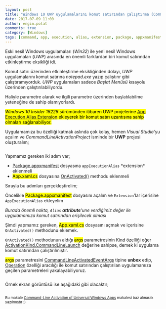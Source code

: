 ```yaml
---
layout: post
title: "Windows 10 UWP uygulamalarını komut satırından çalıştırma (Command Line Activation)"
date: 2017-07-09 11:00
author: engin.polat
comments: true
category: [Windows]
tags: [command, app, execution, alias, extension, package, appxmanifest, onactivated, method, activationkind, commandlineactivatedeventargs, operation, ]
---
```

Eski nesil Windows uygulamaları (*Win32*) ile yeni nesil Windows uygulamaları (*UWP*) arasında en önemli farklardan biri komut satırından etkinleştirme eksikliği idi.

Komut satırı üzerinden etkinleştirme eksikliğinden dolayı, *UWP* uygulamalarını komut satırına *notepad.exe* yazıp çalıştırır gibi çalıştıramıyorduk. *UWP* uygulamaları sadece *Başlat Menüsü* kısayolu üzerinden çalıştırılabiliyordu.

Haliyle parametre alarak ve ilgili parametre üzerinden başlatılabilme yeteneğine de sahip olamıyorlardı.

<mark><em>Windows 10 Insider 16226</em> sürümünden itibaren UWP projelerine <a href="https://docs.microsoft.com/en-us/windows/uwp/porting/desktop-to-uwp-extensions" target="_blank">App Execution Alias Extension</a> ekleyerek bir komut satırı uzantısına sahip olmaları sağlanabiliyor.</mark>

Uygulamamıza bu özelliği katmak aslında çok kolay, hemen *Visual Studio*'yu açalım ve *CommandLineActivationProject* isminde bir **UWP** projesi oluşturalım;

<img class="lazy img-responsive" data-src="/assets/uploads/2017/07/commandlineactivation-0.png" />

Yapmamız gereken iki adım var;

<ul>
<li><a href="https://docs.microsoft.com/en-us/uwp/schemas/appxpackage/uapmanifestschema/schema-root" target="_blank">Package.appxmanifest</a> dosyasına <code>appExecutionAlias</code> *extension* eklenmeli</li>
<li><mark>App.xaml.cs</mark> dosyasına <a href="https://docs.microsoft.com/uwp/api/windows.ui.xaml.application#Windows_UI_Xaml_Application_OnActivated_Windows_ApplicationModel_Activation_IActivatedEventArgs_" target="_blank">OnActivated()</a> methodu eklenmeli</li>
</ul>

Sırayla bu adımları gerçekleştirelim;

Öncelikle <mark>Package.appxmanifest</mark> dosyasını açalım ve <code>Extension</code>'lar içerisine <code>AppExecutionAlias</code> ekleyelim

*Burada önemli nokta, <code>Alias</code> **attribute**'une verdiğimiz değer ile uygulamamıza komut satırından erişilecek olması*

<script src="https://gist.github.com/polatengin/c1ad7854c1db74988f7b06c8345b0cf3.js?file=Package.appxmanifest"></script>

Şimdi yapmamız gereken, <mark>App.xaml.cs</mark> dosyasını açmak ve içerisine <code>OnActivated()</code> methodunu eklemek.

<script src="https://gist.github.com/polatengin/c1ad7854c1db74988f7b06c8345b0cf3.js?file=App.xaml.cs"></script>

<code>OnActivated()</code> methodunun aldığı <mark>args</mark> parametresinin <a href="https://docs.microsoft.com/uwp/api/Windows.ApplicationModel.Activation.IActivatedEventArgs#Windows_ApplicationModel_Activation_IActivatedEventArgs_Kind">Kind</a> özelliği eğer <a href="https://docs.microsoft.com/uwp/api/windows.applicationmodel.activation.commandlineactivatedeventargs">ActivationKind.CommandLineLaunch</a> değerine sahipse, demek ki uygulama komut satırından çalıştırılmıştır.

<mark>args</mark> parametresini <a href="https://docs.microsoft.com/uwp/api/windows.applicationmodel.activation.commandlineactivatedeventargs" target="_blank">CommandLineActivatedEventArgs</a> tipine **unbox** edip, <a href="https://docs.microsoft.com/uwp/api/windows.applicationmodel.activation.commandlineactivatedeventargs#Windows_ApplicationModel_Activation_CommandLineActivatedEventArgs_Operation" target="_blank">Operation</a> özelliği aracılığı ile komut satırından çalıştırılan uygulamamıza geçilen parametreleri yakalayabiliyoruz.

<img class="lazy img-responsive" data-src="/assets/uploads/2017/07/commandlineactivation-1.png" />

Örnek ekran görüntüsü ise aşağıdaki gibi olacaktır;

<img class="lazy img-responsive" data-src="/assets/uploads/2017/07/commandlineactivation-2.png" />

<small>Bu makale <a href="https://blogs.windows.com/buildingapps/2017/07/05/command-line-activation-universal-windows-apps/" target="_blank">Command-Line Activation of Universal Windows Apps</a> makalesi baz alınarak yazılmıştır :)</small>
